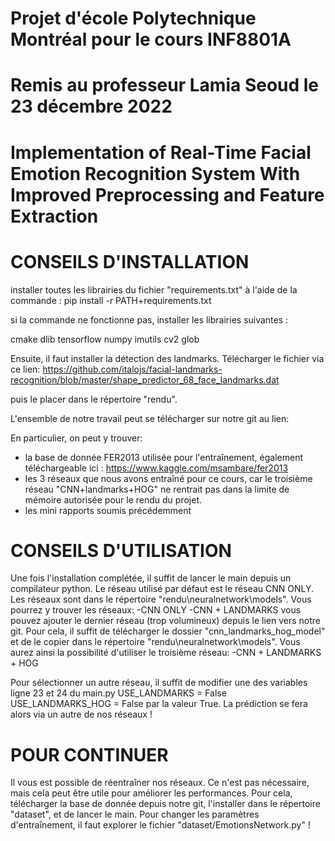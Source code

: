 # Projet d'école Polytechnique Montréal pour le cours INF8801A
# Remis au professeur Lamia Seoud le 23 décembre 2022

# Implementation of Real-Time Facial Emotion Recognition System With Improved Preprocessing and Feature Extraction

# CONSEILS D'INSTALLATION
installer toutes les librairies du fichier "requirements.txt" à l'aide de la commande :
pip install -r PATH+requirements.txt

si la commande ne fonctionne pas, installer les librairies suivantes :

cmake
dlib
tensorflow
numpy
imutils
cv2
glob



Ensuite, il faut installer la détection des landmarks.
Télécharger le fichier via ce lien:
https://github.com/italojs/facial-landmarks-recognition/blob/master/shape_predictor_68_face_landmarks.dat

puis le placer dans le répertoire "rendu".

L'ensemble de notre travail peut se télécharger sur notre git au lien:


En particulier, on peut y trouver:
- la base de donnée FER2013 utilisée pour l'entraînement, également téléchargeable ici : https://www.kaggle.com/msambare/fer2013
- les 3 réseaux que nous avons entraîné pour ce cours, car le troisième réseau "CNN+landmarks+HOG" ne rentrait pas dans la limite de mémoire autorisée pour le rendu du projet.
- les mini rapports soumis précédemment




# CONSEILS D'UTILISATION

Une fois l'installation complétée, il suffit de lancer le main depuis un compilateur python.
Le réseau utilisé par défaut est le réseau CNN ONLY.
Les réseaux sont dans le répertoire "rendu\neuralnetwork\models".
Vous pourrez y trouver les réseaux:
-CNN ONLY
-CNN + LANDMARKS
vous pouvez ajouter le dernier réseau (trop volumineux) depuis le lien vers notre git.
Pour cela, il suffit de télécharger le dossier "cnn_landmarks_hog_model" et de le copier dans le répertoire "rendu\neuralnetwork\models".
Vous aurez ainsi la possibilité d'utiliser le troisième réseau:
-CNN + LANDMARKS + HOG

Pour sélectionner un autre réseau, il suffit de modifier une des variables ligne 23 et 24 du main.py
USE_LANDMARKS = False
USE_LANDMARKS_HOG = False
par la valeur True.
La prédiction se fera alors via un autre de nos réseaux !


# POUR CONTINUER

Il vous est possible de réentraîner nos réseaux. Ce n'est pas nécessaire, mais cela peut être utile pour améliorer les performances.
Pour cela, télécharger la base de donnée depuis notre git, l'installer dans le répertoire "dataset", et de lancer le main.
Pour changer les paramètres d'entraînement, il faut explorer le fichier "dataset/EmotionsNetwork.py" ! 

